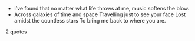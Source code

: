  - I’ve found that no matter what life throws at me, music softens the blow.
 - Across galaxies of time and space Travelling just to see your face Lost amidst the countless stars To bring me back to where you are.

2 quotes